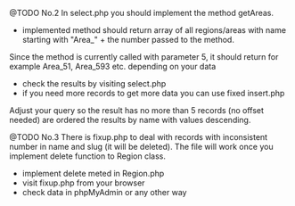 @TODO No.2
In select.php you should implement the method getAreas.
- implemented method should return array of all regions/areas with name starting with "Area_" + the number passed to the method.

Since the method is currently called with parameter 5, it should return for example Area_51, Area_593 etc. depending on your data
- check the results by visiting select.php
- if you need more records to get more data you can use fixed insert.php

Adjust your query so the result has no more than 5 records (no offset needed) are ordered the results by name with values descending.


@TODO No.3
There is fixup.php to deal with records with inconsistent number in name and slug (it will be deleted).
The file will work once you implement delete function to Region class. 
- implement delete meted in Region.php
- visit fixup.php from your browser
- check data in phpMyAdmin or any other way
